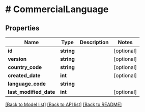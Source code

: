 # # CommercialLanguage

## Properties

Name | Type | Description | Notes
------------ | ------------- | ------------- | -------------
**id** | **string** |  | [optional]
**version** | **string** |  | [optional]
**country_code** | **string** |  | [optional]
**created_date** | **int** |  | [optional]
**language_code** | **string** |  |
**last_modified_date** | **int** |  | [optional]

[[Back to Model list]](../../README.md#models) [[Back to API list]](../../README.md#endpoints) [[Back to README]](../../README.md)
